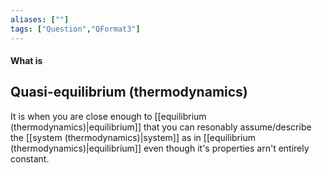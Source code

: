 ```yaml
---
aliases: [""]
tags: ["Question","QFormat3"]
---
```


#### What is
## Quasi-equilibrium (thermodynamics)
It is when you are close enough to [[equilibrium (thermodynamics)|equilibrium]] that you can resonably assume/describe the [[system (thermodynamics)|system]] as in [[equilibrium (thermodynamics)|equilibrium]] even though it's properties arn't entirely constant.